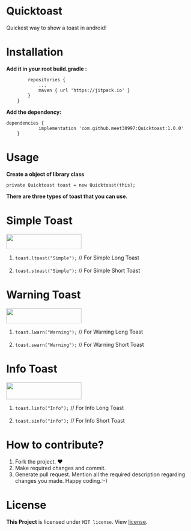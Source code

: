 # Quicktoast
Quickest way to show a toast in android!

# Installation
<b>Add it in your root build.gradle :</b>
``` allprojects {
		repositories {
			...
			maven { url 'https://jitpack.io' }
		}
	}
  ```
<b>Add the dependency:</b>

```
dependencies {
	        implementation 'com.github.meet30997:Quicktoast:1.0.0'
	}
  ```
# Usage
<b>Create a object of library class</b>
```
private Quicktoast toast = new Quicktoast(this);
```
<b> There are three types of toast that you can use.</b>
# Simple Toast
<img src="https://drive.google.com/uc?id=11rv-MeXDTlhPM0c1OtN2ik2OOyEGP1-y" height="40" width="200"></img>
1. ```toast.ltoast("Simple");``` // For Simple Long Toast <br><br>
2. ```toast.stoast("Simple");``` // For Simple Short Toast

# Warning Toast
<img src="https://drive.google.com/uc?id=1xQFKIY0jKdfGM_r0_lkgKZ0OOvhKAO-T" height="40" width="200"></img>
1. ```toast.lwarn("Warning");``` // For Warning Long Toast <br><br>
2. ```toast.swarn("Warning");``` // For Warning Short Toast

# Info Toast
<img src="https://drive.google.com/uc?id=1Pd_AStiX5GiYbd36ssOFvbf_sfxG9fnK" height="45" width="200"></img>
1. ```toast.linfo("Info");``` // For Info Long Toast <br><br>
2. ```toast.sinfo("info");``` // For Info Short Toast

# How to contribute?

1. Fork the project. ❤️
2. Make required changes and commit.
3. Generate pull request. Mention all the required description regarding changes you made.
Happy coding.:-)

# License
<b>This Project</b> is licensed under `MIT license`. View [license](LICENSE).
